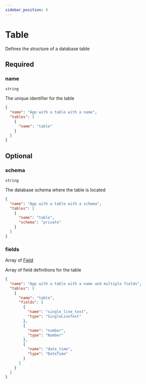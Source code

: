 ```yaml
---
sidebar_position: 4
---
```


# Table

Defines the structure of a database table

## Required

### name

`string`

The unique identifier for the table

```json
{
  "name": "App with a table with a name",
  "tables": [
    {
      "name": "table"
    }
  ]
}
```

## Optional

### schema

`string`

The database schema where the table is located

```json
{
  "name": "App with a table with a schema",
  "tables": [
    {
      "name": "table",
      "schema": "private"
    }
  ]
}
```

### fields

Array of [Field](/api/table/field)

Array of field definitions for the table

```json
{
  "name": "App with a table with a name and multiple fields",
  "tables": [
    {
      "name": "table",
      "fields": [
        {
          "name": "single_line_text",
          "type": "SingleLineText"
        },
        {
          "name": "number",
          "type": "Number"
        },
        {
          "name": "date_time",
          "type": "DateTime"
        }
      ]
    }
  ]
}
```
